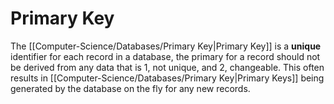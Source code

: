 # Primary Key
The [[Computer-Science/Databases/Primary Key|Primary Key]] is a **unique** identifier for each record in a database, the primary for a record should not be derived from any data that is 1, not unique, and 2, changeable. This often results in [[Computer-Science/Databases/Primary Key|Primary Keys]] being generated by the database on the fly for any new records.